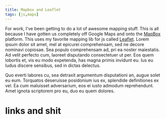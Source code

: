 ```yaml
---
title: Mapbox and Leaflet
tags: [js,maps]
---
```

For work, I've been getting to do a lot of awesome mapping stuff. This is all because I have gotten us completely off Google Maps and onto the [MapBox] platform. This uses my favorite mapping lib for js called [Leaflet]. Lorem ipsum dolor sit amet, mel at epicurei comprehensam, sed ne decore nominavi copiosae. Sea populo comprehensam ad, pri ea noster maiestatis. Ad velit perfecto cum, laoreet disputando consectetuer ut per. Eos quem lobortis et, vis eu modo expetenda, has magna primis invidunt eu. Ius eu ludus discere sensibus, sed in dictas delectus.

Quo everti labores cu, sea detraxit argumentum disputationi an, augue solet eu eum. Torquatos deseruisse posidonium ius ex, splendide definitiones ex vel. Ea cum maluisset adversarium, eos ei iusto admodum reprehendunt. Amet ignota scriptorem pro eu, duo eu quem dolores.


# links and shit
[MapBox]: http://www.mapbox.com/
[Leaflet]: http://leafletjs.com/